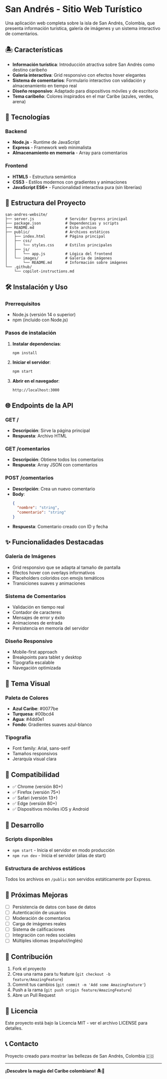 # San Andrés - Sitio Web Turístico

Una aplicación web completa sobre la isla de San Andrés, Colombia, que presenta información turística, galería de imágenes y un sistema interactivo de comentarios.

## 🏝️ Características

- **Información turística**: Introducción atractiva sobre San Andrés como destino caribeño
- **Galería interactiva**: Grid responsivo con efectos hover elegantes
- **Sistema de comentarios**: Formulario interactivo con validación y almacenamiento en tiempo real
- **Diseño responsivo**: Adaptado para dispositivos móviles y de escritorio
- **Tema caribeño**: Colores inspirados en el mar Caribe (azules, verdes, arena)

## 🚀 Tecnologías

### Backend
- **Node.js** - Runtime de JavaScript
- **Express** - Framework web minimalista
- **Almacenamiento en memoria** - Array para comentarios

### Frontend
- **HTML5** - Estructura semántica
- **CSS3** - Estilos modernos con gradientes y animaciones
- **JavaScript ES6+** - Funcionalidad interactiva pura (sin librerías)

## 📁 Estructura del Proyecto

```
san-andres-website/
├── server.js              # Servidor Express principal
├── package.json           # Dependencias y scripts
├── README.md              # Este archivo
├── public/                # Archivos estáticos
│   ├── index.html         # Página principal
│   ├── css/
│   │   └── styles.css     # Estilos principales
│   ├── js/
│   │   └── app.js         # Lógica del frontend
│   └── images/            # Galería de imágenes
│       └── README.md      # Información sobre imágenes
└── .github/
    └── copilot-instructions.md
```

## 🛠️ Instalación y Uso

### Prerrequisitos
- Node.js (versión 14 o superior)
- npm (incluido con Node.js)

### Pasos de instalación

1. **Instalar dependencias**:
   ```bash
   npm install
   ```

2. **Iniciar el servidor**:
   ```bash
   npm start
   ```

3. **Abrir en el navegador**:
   ```
   http://localhost:3000
   ```

## 🌐 Endpoints de la API

### GET /
- **Descripción**: Sirve la página principal
- **Respuesta**: Archivo HTML

### GET /comentarios
- **Descripción**: Obtiene todos los comentarios
- **Respuesta**: Array JSON con comentarios

### POST /comentarios
- **Descripción**: Crea un nuevo comentario
- **Body**: 
  ```json
  {
    "nombre": "string",
    "comentario": "string"
  }
  ```
- **Respuesta**: Comentario creado con ID y fecha

## ✨ Funcionalidades Destacadas

### Galería de Imágenes
- Grid responsivo que se adapta al tamaño de pantalla
- Efectos hover con overlays informativos
- Placeholders coloridos con emojis temáticos
- Transiciones suaves y animaciones

### Sistema de Comentarios
- Validación en tiempo real
- Contador de caracteres
- Mensajes de error y éxito
- Animaciones de entrada
- Persistencia en memoria del servidor

### Diseño Responsivo
- Mobile-first approach
- Breakpoints para tablet y desktop
- Tipografía escalable
- Navegación optimizada

## 🎨 Tema Visual

### Paleta de Colores
- **Azul Caribe**: #0077be
- **Turquesa**: #00bcd4  
- **Agua**: #4dd0e1
- **Fondo**: Gradientes suaves azul-blanco

### Tipografía
- Font family: Arial, sans-serif
- Tamaños responsivos
- Jerarquía visual clara

## 📱 Compatibilidad

- ✅ Chrome (versión 80+)
- ✅ Firefox (versión 75+)
- ✅ Safari (versión 13+)
- ✅ Edge (versión 80+)
- ✅ Dispositivos móviles iOS y Android

## 🔧 Desarrollo

### Scripts disponibles
- `npm start` - Inicia el servidor en modo producción
- `npm run dev` - Inicia el servidor (alias de start)

### Estructura de archivos estáticos
Todos los archivos en `/public` son servidos estáticamente por Express.

## 🌟 Próximas Mejoras

- [ ] Persistencia de datos con base de datos
- [ ] Autenticación de usuarios
- [ ] Moderación de comentarios
- [ ] Carga de imágenes reales
- [ ] Sistema de calificaciones
- [ ] Integración con redes sociales
- [ ] Múltiples idiomas (español/inglés)

## 🤝 Contribución

1. Fork el proyecto
2. Crea una rama para tu feature (`git checkout -b feature/AmazingFeature`)
3. Commit tus cambios (`git commit -m 'Add some AmazingFeature'`)
4. Push a la rama (`git push origin feature/AmazingFeature`)
5. Abre un Pull Request

## 📄 Licencia

Este proyecto está bajo la Licencia MIT - ver el archivo LICENSE para detalles.

## 📞 Contacto

Proyecto creado para mostrar las bellezas de San Andrés, Colombia 🇨🇴

---

**¡Descubre la magia del Caribe colombiano! 🏝️🌊**